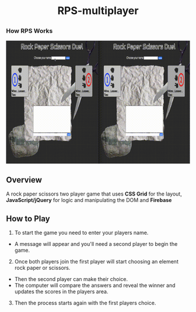 # <p align="center">RPS-multiplayer</p>

### How RPS Works

<img src="assets/images/rps.gif">

## Overview

A rock paper scissors two player game that uses **CSS Grid** for the layout, **JavaScript/jQuery** for logic and manipulating the DOM and **Firebase**

## How to Play

1. To start the game you need to enter your players name.
  - A message will appear and you'll need a second player to begin the game.

2. Once both players join the first player will start choosing an element rock paper or scissors.
  - Then the second player can make their choice.
  - The computer will compare the answers and reveal the winner and updates the scores in the players area.

3. Then the process starts again with the first players choice.
